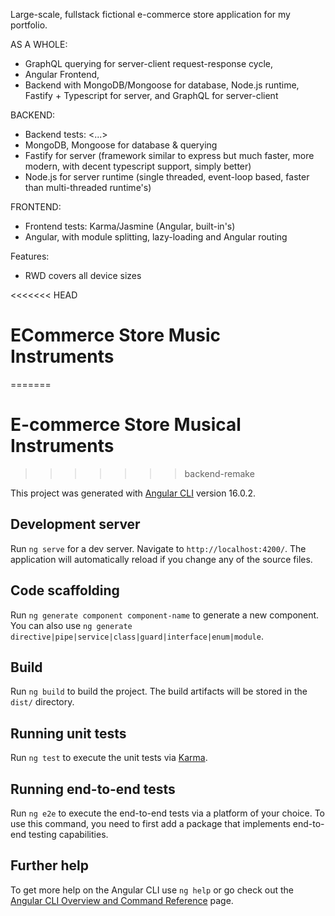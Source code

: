 Large-scale, fullstack fictional e-commerce store application for my portfolio.

AS A WHOLE:

- GraphQL querying for server-client request-response cycle,
- Angular Frontend,
- Backend with MongoDB/Mongoose for database, Node.js runtime,
  Fastify + Typescript for server, and GraphQL for server-client

BACKEND:

- Backend tests: <...>
- MongoDB, Mongoose for database & querying
- Fastify for server (framework similar to express but much faster, more modern, with decent typescript support, simply better)
- Node.js for server runtime (single threaded, event-loop based, faster than multi-threaded runtime's)

FRONTEND:

- Frontend tests: Karma/Jasmine (Angular, built-in's)
- Angular, with module splitting, lazy-loading and Angular routing

Features:

- RWD covers all device sizes

<<<<<<< HEAD

# ECommerce Store Music Instruments

=======

# E-commerce Store Musical Instruments

> > > > > > > backend-remake

This project was generated with [Angular CLI](https://github.com/angular/angular-cli) version 16.0.2.

## Development server

Run `ng serve` for a dev server. Navigate to `http://localhost:4200/`. The application will automatically reload if you change any of the source files.

## Code scaffolding

Run `ng generate component component-name` to generate a new component. You can also use `ng generate directive|pipe|service|class|guard|interface|enum|module`.

## Build

Run `ng build` to build the project. The build artifacts will be stored in the `dist/` directory.

## Running unit tests

Run `ng test` to execute the unit tests via [Karma](https://karma-runner.github.io).

## Running end-to-end tests

Run `ng e2e` to execute the end-to-end tests via a platform of your choice. To use this command, you need to first add a package that implements end-to-end testing capabilities.

## Further help

To get more help on the Angular CLI use `ng help` or go check out the [Angular CLI Overview and Command Reference](https://angular.io/cli) page.
